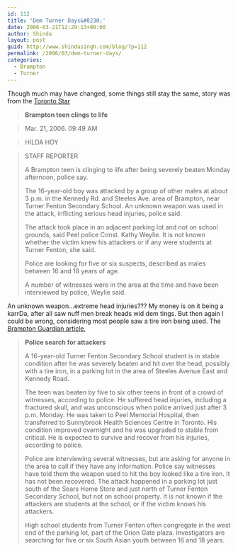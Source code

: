 ```yaml
---
id: 112
title: 'Dem Turner Days&#8230;'
date: 2006-03-21T12:29:13+00:00
author: Shinda
layout: post
guid: http://www.shindasingh.com/blog/?p=112
permalink: /2006/03/dem-turner-days/
categories:
  - Brampton
  - Turner
---
```

Though much may have changed, some things still stay the same, story was from the  [Toronto Star](http://www.thestar.com/NASApp/cs/ContentServer?pagename=thestar/Layout/Article_Type1&c=Article&pubid=968163964505&cid=1142900165227&col=968705899037&call_page=TS_News&call_pageid=968332188492&call_pagepath=News/News)

> **Brampton teen clings to life**
  
> Mar. 21, 2006. 09:49 AM
  
> HILDA HOY
  
> STAFF REPORTER
> 
> A Brampton teen is clinging to life after being severely beaten Monday afternoon, police say.
> 
> The 16-year-old boy was attacked by a group of other males at about 3 p.m. in the Kennedy Rd. and Steeles Ave. area of Brampton, near Turner Fenton Secondary School. An unknown weapon was used in the attack, inflicting serious head injuries, police said.
> 
> The attack took place in an adjacent parking lot and not on school grounds, said Peel police Const. Kathy Weylie. It is not known whether the victim knew his attackers or if any were students at Turner Fenton, she said.
> 
> Police are looking for five or six suspects, described as males between 16 and 18 years of age.
> 
> A number of witnesses were in the area at the time and have been interviewed by police, Weylie said.

An unknown weapon...extreme head injuries??? My money is on it being a karrDa, after all saw nuff men break heads wid dem tings. But then again I could be wrong, considering most people saw a tire iron being used. The [Brampton Guardian article](http://www.northpeel.com/br/news/story/3393917p-3925376c.html),

> **Police search for attackers**
> 
> A 16-year-old Turner Fenton Secondary School student is in stable condition after he was severely beaten and hit over the head, possibly with a tire iron, in a parking lot in the area of Steeles Avenue East and Kennedy Road.
> 
> The teen was beaten by five to six other teens in front of a crowd of witnesses, according to police. He suffered head injuries, including a fractured skull, and was unconscious when police arrived just after 3 p.m. Monday. He was taken to Peel Memorial Hospital, then transferred to Sunnybrook Health Sciences Centre in Toronto. His condition improved overnight and he was upgraded to stable from critical. He is expected to survive and recover from his injuries, according to police.
> 
> Police are interviewing several witnesses, but are asking for anyone in the area to call if they have any information. Police say witnesses have told them the weapon used to hit the boy looked like a tire iron. It has not been recovered. The attack happened in a parking lot just south of the Sears Home Store and just north of Turner Fenton Secondary School, but not on school property. It is not known if the attackers are students at the school, or if the victim knows his attackers.
> 
> High school students from Turner Fenton often congregate in the west end of the parking lot, part of the Orion Gate plaza. Investigators are searching for five or six South Asian youth between 16 and 18 years.